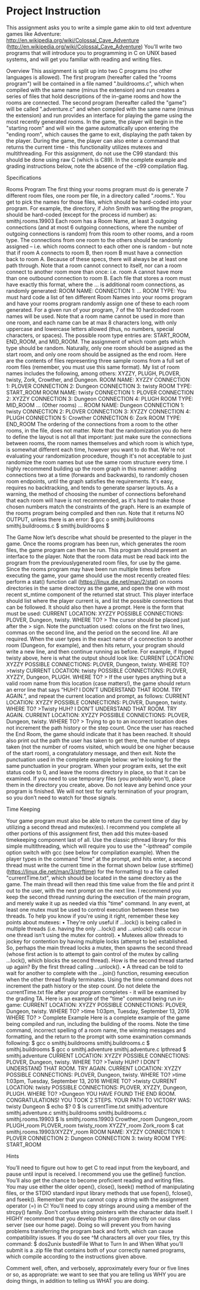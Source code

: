 # Project Instruction

This assignment asks you to write a simple game akin to old text adventure games like Adventure:
http://en.wikipedia.org/wiki/Colossal_Cave_Adventure
(http://en.wikipedia.org/wiki/Colossal_Cave_Adventure)
You'll write two programs that will introduce you to programming in C on UNIX based systems, and will get you familiar with reading and writing files.

Overview
This assignment is split up into two C programs (no other languages is allowed). The first program (hereafter called the "rooms program") will be contained in a file named "<STUDENT ONID USERNAME>.buildrooms.c", which when compiled with the same name (minus the extension) and run creates a series of files that hold descriptions of the in-game rooms and how the rooms are connected.
The second program (hereafter called the "game") will be called "<STUDENT ONID USERNAME>.adventure.c" and when compiled with the same name (minus the extension) and run provides an interface for playing the game using the most recently generated rooms.  In the game, the player will begin in the "starting room" and will win the game automatically upon entering the "ending room", which causes the game to exit, displaying the path taken by the player.  During the game, the player can also enter a command that returns the current time - this functionality utilizes mutexes and multithreading.
For this assignment, do not use the C99 standard: this should be done using raw C (which is C89). In the complete example and grading instructions below, note the absence of the -c99 compilation flag.

Specifications

Rooms Program
The first thing your rooms program must do is generate 7 different room files, one room per file, in a directory called "<STUDENT ONID USERNAME>.rooms.<PROCESS ID>". You get to pick the names for those files, which should be hard-coded into your program. For example, the directory, if John Smith was writing the program, should be hard-coded (except for the process id number) as:
smithj.rooms.19903
Each room has a Room Name, at least 3 outgoing connections (and at most 6 outgoing connections, where the number of outgoing connections is random) from this room to other rooms, and a room type. The connections from one room to the others should be randomly assigned – i.e. which rooms connect to each other one is random - but note that if room A connects to room B, then room B must have a connection back to room A. Because of these specs, there will always be at least one path through. Note that a room cannot connect to itself, nor can a room connect to another room more than once: i.e. room A cannot have more than one outbound connection to room B.
Each file that stores a room must have exactly this format, where the … is additional room connections, as randomly generated:
ROOM NAME: <room name>
CONNECTION 1: <room name>
…
ROOM TYPE: <room type>
You must hard code a list of ten different Room Names into your rooms program and have your rooms program randomly assign one of these to each room generated. For a given run of your program, 7 of the 10 hardcoded room names will be used. Note that a room name cannot be used in more than one room, and each name can be at max 8 characters long, with only uppercase and lowercase letters allowed (thus, no numbers, special characters, or spaces).
The possible room type entries are: START_ROOM, END_ROOM, and MID_ROOM. The assignment of which room gets which type should be random. Naturally, only one room should be assigned as the start room, and only one room should be assigned as the end room.
Here are the contents of files representing three sample rooms from a full set of room files (remember, you must use this same format). My list of room names includes the following, among others: XYZZY, PLUGH, PLOVER, twisty, Zork, Crowther, and Dungeon.
ROOM NAME: XYZZY
CONNECTION 1: PLOVER
CONNECTION 2: Dungeon
CONNECTION 3: twisty
ROOM TYPE: START_ROOM
ROOM NAME: twisty
CONNECTION 1: PLOVER
CONNECTION 2: XYZZY
CONNECTION 3: Dungeon
CONNECTION 4: PLUGH
ROOM TYPE: MID_ROOM
... (Other rooms) ...
ROOM NAME: Dungeon
CONNECTION 1: twisty
CONNECTION 2: PLOVER
CONNECTION 3: XYZZY
CONNECTION 4: PLUGH
CONNECTION 5: Crowther
CONNECTION 6: Zork
ROOM TYPE: END_ROOM
The ordering of the connections from a room to the other rooms, in the file, does not matter. Note that the randomization you do here to define the layout is not all that important: just make sure the connections between rooms, the room names themselves and which room is which type, is somewhat different each time, however you want to do that. We're not evaluating your randomization procedure, though it's not acceptable to just randomize the room names but use the same room structure every time.
I highly recommend building up the room graph in this manner: adding connections two at a time (forwards and backwards), to randomly chosen room endpoints, until the graph satisfies the requirements. It's easy, requires no backtracking, and tends to generate sparser layouts. As a warning, the method of choosing the number of connections beforehand that each room will have is not recommended, as it's hard to make those chosen numbers match the constraints of the graph. 
Here is an example of the rooms program being compiled and then run. Note that it returns NO OUTPUT, unless there is an error:
$ gcc o
smithj.buildrooms smithj.buildrooms.c
$ smithj.buildrooms
$

The Game
Now let’s describe what should be presented to the player in the game. Once the rooms program has been run, which generates the room files, the game program can then be run. This program should present an interface to the player. Note that the room data must be read back into the program from the previouslygenerated room files, for use by the game. Since the rooms program may have been run multiple times before executing the game, your game should use the most recently created files: perform a stat() function call (https://linux.die.net/man/2/stat) on rooms directories in the same directory as the game, and open the one with most recent st_mtime component of the returned stat struct.  This player interface should list where the player current is, and list the possible connections that can be followed. It should also then have a prompt. Here is the form that must be used:
CURRENT LOCATION: XYZZY
POSSIBLE CONNECTIONS: PLOVER, Dungeon, twisty.
WHERE TO? >
The cursor should be placed just after the > sign. Note the punctuation used: colons on the first two lines, commas on the second line, and the period on the second line. All are required.
When the user types in the exact name of a connection to another room (Dungeon, for example), and then hits return, your program should write a new line, and then continue running as before. For example, if Ityped twisty above, here is what the output should look like:
CURRENT LOCATION: XYZZY
POSSIBLE CONNECTIONS: PLOVER, Dungeon, twisty.
WHERE TO? >twisty
CURRENT LOCATION: twisty
POSSIBLE CONNECTIONS: PLOVER, XYZZY, Dungeon, PLUGH.
WHERE TO? >
If the user types anything but a valid room name from this location (case matters!), the game should return an error line that says “HUH? I DON’T UNDERSTAND THAT ROOM. TRY AGAIN.”, and repeat the current location and prompt, as follows:
CURRENT LOCATION: XYZZY
POSSIBLE CONNECTIONS: PLOVER, Dungeon, twisty.
WHERE TO? >Twisty
HUH? I DON’T UNDERSTAND THAT ROOM. TRY AGAIN.
CURRENT LOCATION: XYZZY
POSSIBLE CONNECTIONS: PLOVER, Dungeon, twisty.
WHERE TO? >
Trying to go to an incorrect location does not increment the path history or the step count. Once the user has reached the End Room, the game should indicate that it has been reached. It should also print out the path the user has taken to get there, the number of steps taken (not the number of rooms visited, which would be one higher because of the start room), a congratulatory message, and then exit.
Note the punctuation used in the complete example below: we're looking for the same punctuation in your program.
When your program exits, set the exit status code to 0, and leave the rooms directory in place, so that it can be examined.
If you need to use temporary files (you probably won't), place them in the directory you create, above. Do not leave any behind once your program is finished. We will not test for early termination of your program, so you don’t need to watch for those signals.

Time Keeping

Your game program must also be able to return the current time of day by utilizing a second thread and mutex(es). I recommend you complete all other portions of this assignment first, then add this mutex-based timekeeping component last of all. Use the classic pthread library for this simple multithreading, which will require you to use the "-lpthread" compile option switch with gcc (see below for compilation example).  When the player types in the command "time" at the prompt, and hits enter, a second thread must write the current time in the format shown below (use strftime() (https://linux.die.net/man/3/strftime) for the formatting) to a file called "currentTime.txt", which should be located in the same directory as the game. The
main thread will then read this time value from the file and print it out to the user, with the next prompt on the next line. I recommend you keep the second thread running during the execution of the main program, and merely wake it up as needed via this "time" command. In any event, at least one mutex must be used to control execution between these two threads.
To help you know if you're using it right, remember these key points about mutexes:
• They're only useful if ...lock() is being called in multiple threads (i.e. having the only ...lock() and ...unlock() calls occur in one thread isn't using the mutex for control).
• Mutexes allow threads to jockey for contention by having multiple locks (attempt to be) established. So, perhaps the main thread locks a mutex, then spawns the second thread (whose first action is to attempt to gain control of the mutex by calling ...lock(), which blocks the second thread). How is the second thread started up again? By the first thread calling ...unlock().
• A thread can be told to wait for another to complete with the ...join() function, resuming execution when the other thread finally terminates.
Using the time command does not increment the path history or the step count. Do not delete the currentTime.txt file after your program completes - it will be examined by the grading TA.
Here is an example of the "time" command being run in-game:
CURRENT LOCATION: XYZZY
POSSIBLE CONNECTIONS: PLOVER, Dungeon, twisty.
WHERE TO? >time
1:03pm, Tuesday, September 13, 2016
WHERE TO? >
Complete Example
Here is a complete example of the game being compiled and run, including the building of the rooms. Note the time command, incorrect spelling of a room name, the winning messages and formatting, and the return to the prompt with some examination commands following:
$ gcc o
smithj.buildrooms smithj.buildrooms.c
$ smithj.buildrooms
$ gcc o
smithj.adventure smithj.adventure.c lpthread
$ smithj.adventure
CURRENT LOCATION: XYZZY
POSSIBLE CONNECTIONS: PLOVER, Dungeon, twisty.
WHERE TO? >Twisty
HUH? I DON’T UNDERSTAND THAT ROOM. TRY AGAIN.
CURRENT LOCATION: XYZZY
POSSIBLE CONNECTIONS: PLOVER, Dungeon, twisty.
WHERE TO? >time
1:03pm, Tuesday, September 13, 2016
WHERE TO? >twisty
CURRENT LOCATION: twisty
POSSIBLE CONNECTIONS: PLOVER, XYZZY, Dungeon, PLUGH.
WHERE TO? >Dungeon
YOU HAVE FOUND THE END ROOM. CONGRATULATIONS!
YOU TOOK 2 STEPS. YOUR PATH TO VICTORY WAS:
twisty
Dungeon
$ echo $?
0
$ ls
currentTime.txt smithj.adventure smithj.adventure.c smithj.buildrooms
smithj.buildrooms.c smithj.rooms.19903
$ ls smithj.rooms.19903
Crowther_room Dungeon_room PLUGH_room PLOVER_room
twisty_room XYZZY_room Zork_room
$ cat smithj.rooms.19903/XYZZY_room
ROOM NAME: XYZZY
CONNECTION 1: PLOVER
CONNECTION 2: Dungeon
CONNECTION 3: twisty
ROOM TYPE: START_ROOM

Hints

You’ll need to figure out how to get C to read input from the keyboard, and pause until input is received. I recommend you use the getline() function. You’ll also get the chance to become proficient reading and writing files. You may use either the older open(), close(), lseek() method of manipulating files, or the STDIO standard input library methods that use fopen(), fclose(), and fseek().  Remember that you cannot copy a string with the assignment operator (=) in C! You'll need to copy strings around using a member of the strcpy() family. Don't confuse string pointers with the character data itself.
I HIGHY recommend that you develop this program directly on our class server (see our home page). Doing so will prevent you from having problems transferring the program back and forth, which can cause compatibility issues.
If you do see ^M characters all over your files, try this command:
$ dos2unix bustedFile
What to Turn In and When
What you’ll submit is a .zip file that contains both of your correctly named programs, which compile according to the instructions given above.

Comment well, often, and verbosely, approximately every four or five lines or so, as appropriate: we want to see that you are telling us WHY you are doing things, in addition
to telling us WHAT you are doing.

